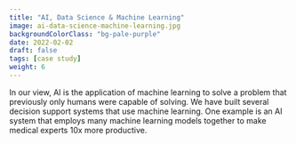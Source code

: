 ```yaml
---
title: "AI, Data Science & Machine Learning"
image: ai-data-science-machine-learning.jpg
backgroundColorClass: "bg-pale-purple"
date: 2022-02-02
draft: false
tags: [case study]
weight: 6
---
```


In our view, AI is the application of machine learning to solve a problem that previously only humans were capable of solving. We have built several decision support systems that use machine learning. One example is an AI system that employs many machine learning models together to make medical experts 10x more productive.